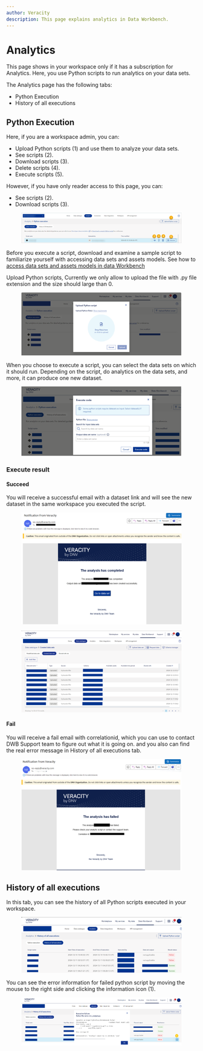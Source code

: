 ```yaml
---
author: Veracity
description: This page explains analytics in Data Workbench.
---
```

# Analytics

This page shows in your workspace only if it has a subscription for Analytics. Here, you use Python scripts to run analytics on your data sets.

The Analytics page has the following tabs:
* Python Execution
* History of all executions

## Python Execution

Here, if you are a workspace admin, you can:

* Upload Python scripts (1) and use them to analyze your data sets.
* See scripts (2).
* Download scripts (3).
* Delete scripts (4).
* Execute scripts (5).

However, if you have only reader access to this page, you can:
* See scripts (2).
* Download scripts (3).

<figure>
	<img src="assets/python_execution.png"/>
</figure>

Before you execute a script, download and examine a sample script to familiarize yourself with accessing data sets and assets models.
See how to [access data sets and assets models in data Workbench](https://developer.veracity.com/docs/section/dataplatform/analytics)

Upload Python scripts, Currently we only allow to upload the file with .py file extension and the size should large than 0.
<figure>
	<img src="assets/pythonexecution-upload.png"/>
</figure>

When you choose to execute a script, you can select the data sets on which it should run. Depending on the script, do analytics on the data sets, and more, it can produce one new dataset.

<figure>
	<img src="assets/pythonexecution-execute.png"/>
</figure>

### Execute result

#### Succeed
You will receive a successful email with a dataset link and will see the new dataset in the same workspace you executed the script.
<figure>
	<img src="assets/pythonexecution-succeed.png"/>
</figure>

<figure>
	<img src="assets/pythonexecution-datasets.png"/>
</figure>

#### Fail
You will receive a fail email with correlationid, which you can use to contact DWB Support team to figure out what it is going on.
and you also can find the real error message in History of all executions tab.
<figure>
	<img src="assets/pythonexecution-fail.png"/>
</figure>

## History of all executions
In this tab, you can see the history of all Python scripts executed in your workspace.

<figure>
	<img src="assets/pythonexecution-history.png"/>
</figure>

You can see the error information for failed python script by moving the mouse to the right side and clicking the information icon (1).
<figure>
	<img src="assets/pythonexecution-error.png"/>
</figure>

